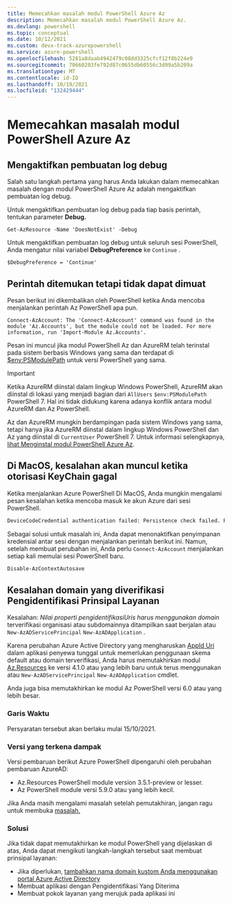 ```yaml
---
title: Memecahkan masalah modul PowerShell Azure Az
description: Memecahkan masalah modul PowerShell Azure Az.
ms.devlang: powershell
ms.topic: conceptual
ms.date: 10/12/2021
ms.custom: devx-track-azurepowershell
ms.service: azure-powershell
ms.openlocfilehash: 5281a8daab4942479c08dd3325cfcf12f8b224e9
ms.sourcegitcommit: 70660203fe792d87c0655db60556c3d99a5b209a
ms.translationtype: MT
ms.contentlocale: id-ID
ms.lasthandoff: 10/19/2021
ms.locfileid: "132429444"
---
```

# <a name="troubleshooting-the-azure-az-powershell-module"></a>Memecahkan masalah modul PowerShell Azure Az

## <a name="enable-debug-logging"></a>Mengaktifkan pembuatan log debug

Salah satu langkah pertama yang harus Anda lakukan dalam memecahkan masalah dengan modul PowerShell Azure Az adalah mengaktifkan pembuatan log debug.

Untuk mengaktifkan pembuatan log debug pada tiap basis perintah, tentukan parameter **Debug.**

```azurepowershell-interactive
Get-AzResource -Name 'DoesNotExist' -Debug
```

Untuk mengaktifkan pembuatan log debug untuk seluruh sesi PowerShell, Anda mengatur nilai variabel **DebugPreference** ke `Continue` .

```azurepowershell-interactive
$DebugPreference = 'Continue'
```

## <a name="command-found-but-could-not-be-loaded"></a>Perintah ditemukan tetapi tidak dapat dimuat

Pesan berikut ini dikembalikan oleh PowerShell ketika Anda mencoba menjalankan perintah Az PowerShell apa pun.

```Output
Connect-AzAccount: The 'Connect-AzAccount' command was found in the module 'Az.Accounts', but the module could not be loaded. For more information, run 'Import-Module Az.Accounts'.
```

Pesan ini muncul jika modul PowerShell Az dan AzureRM telah terinstal pada sistem berbasis Windows yang sama dan terdapat di [$env:PSModulePath](/powershell/module/microsoft.powershell.core/about/about_psmodulepath) untuk versi PowerShell yang sama.

> [!IMPORTANT]
> Ketika AzureRM diinstal dalam lingkup Windows PowerShell, AzureRM akan diinstal di lokasi yang menjadi bagian dari `AllUsers` `$env:PSModulePath` PowerShell 7. Hal ini tidak didukung karena adanya konflik antara modul AzureRM dan Az PowerShell.

Az dan AzureRM mungkin berdampingan pada sistem Windows yang sama, tetapi hanya jika AzureRM diinstal dalam lingkup Windows PowerShell dan Az yang diinstal di `CurrentUser` PowerShell 7. Untuk informasi selengkapnya, [lihat Menginstal modul PowerShell Azure Az](/powershell/azure/install-az-ps).

## <a name="on-macos-an-error-returns-when-keychain-authorization-fails"></a>Di MacOS, kesalahan akan muncul ketika otorisasi KeyChain gagal

Ketika menjalankan Azure PowerShell Di MacOS, Anda mungkin mengalami pesan kesalahan ketika mencoba masuk ke akun Azure dari sesi PowerShell.

```txt
DeviceCodeCredential authentication failed: Persistence check failed. Reason: KeyChain authorization/authentication failed. .Error code: -25293. OS error code -25293.
```

Sebagai solusi untuk masalah ini, Anda dapat menonaktifkan penyimpanan kredensial antar sesi dengan menjalankan perintah berikut ini. Namun, setelah membuat perubahan ini, Anda perlu `Connect-AzAccount` menjalankan setiap kali memulai sesi PowerShell baru.

```powershell
Disable-AzContextAutosave
```

## <a name="service-principal-identifieruri-verified-domain-error"></a>Kesalahan domain yang diverifikasi Pengidentifikasi Prinsipal Layanan

Kesalahan: _Nilai properti pengidentifikasiUris harus menggunakan domain_ terverifikasi organisasi atau subdomainnya ditampilkan saat berjalan atau `New-AzADServicePrincipal` `New-AzADApplication` .

Karena perubahan Azure Active Directory yang mengharuskan [AppId Uri](/active-directory/develop/reference-breaking-changes#appid-uri-in-single-tenant-applications-will-require-use-of-default-scheme-or-verified-domains) dalam aplikasi penyewa tunggal untuk memerlukan penggunaan skema default atau domain terverifikasi, Anda harus memutakhirkan modul [Az.Resources](https://www.powershellgallery.com/packages/Az.Resources) ke versi 4.1.0 atau yang lebih baru untuk terus menggunakan atau `New-AzADServicePrincipal` `New-AzADApplication` cmdlet.

Anda juga bisa memutakhirkan ke modul Az PowerShell versi 6.0 atau yang lebih besar.

### <a name="timeline"></a>Garis Waktu

Persyaratan tersebut akan berlaku mulai 15/10/2021.

### <a name="impacted-versions"></a>Versi yang terkena dampak

Versi pembaruan berikut Azure PowerShell dipengaruhi oleh perubahan pembaruan AzureAD:

- Az.Resources PowerShell module version 3.5.1-preview or lesser.
- Az PowerShell module versi 5.9.0 atau yang lebih kecil.

Jika Anda masih mengalami masalah setelah pemutakhiran, jangan ragu untuk membuka [masalah.](https://github.com/Azure/azure-powershell/issues/new?assignees=&labels=needs-triage&template=az-module-bug-report.md&title=)

### <a name="workaround"></a>Solusi

Jika tidak dapat memutakhirkan ke modul PowerShell yang dijelaskan di atas, Anda dapat mengikuti langkah-langkah tersebut saat membuat prinsipal layanan:

- Jika diperlukan, [tambahkan nama domain kustom Anda menggunakan portal Azure Active Directory](/active-directory/fundamentals/add-custom-domain)
- Membuat aplikasi dengan Pengidentifikasi Yang Diterima
- Membuat pokok layanan yang merujuk pada aplikasi ini
